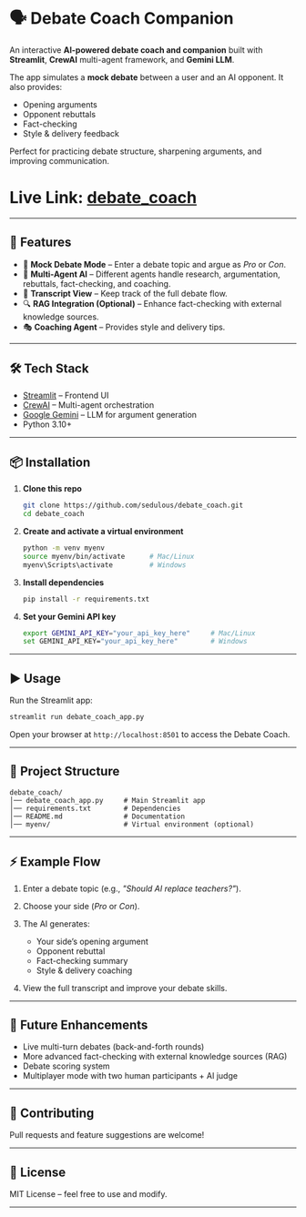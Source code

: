 # 🗣️ Debate Coach Companion

An interactive **AI-powered debate coach and companion** built with **Streamlit**, **CrewAI** multi-agent framework, and **Gemini LLM**.

The app simulates a **mock debate** between a user and an AI opponent. It also provides:

* Opening arguments
* Opponent rebuttals
* Fact-checking
* Style & delivery feedback

Perfect for practicing debate structure, sharpening arguments, and improving communication.

# Live Link: [debate_coach](https://debate--coach.streamlit.app)

---

## 🚀 Features

* 🎤 **Mock Debate Mode** – Enter a debate topic and argue as *Pro* or *Con*.
* 🤖 **Multi-Agent AI** – Different agents handle research, argumentation, rebuttals, fact-checking, and coaching.
* 📑 **Transcript View** – Keep track of the full debate flow.
* 🔍 **RAG Integration (Optional)** – Enhance fact-checking with external knowledge sources.
* 🎭 **Coaching Agent** – Provides style and delivery tips.

---

## 🛠️ Tech Stack

* [Streamlit](https://streamlit.io/) – Frontend UI
* [CrewAI](https://github.com/joaomdmoura/crewai) – Multi-agent orchestration
* [Google Gemini](https://ai.google.dev/) – LLM for argument generation
* Python 3.10+

---

## 📦 Installation

1. **Clone this repo**

   ```bash
   git clone https://github.com/sedulous/debate_coach.git
   cd debate_coach
   ```

2. **Create and activate a virtual environment**

   ```bash
   python -m venv myenv
   source myenv/bin/activate      # Mac/Linux
   myenv\Scripts\activate         # Windows
   ```

3. **Install dependencies**

   ```bash
   pip install -r requirements.txt
   ```

4. **Set your Gemini API key**

   ```bash
   export GEMINI_API_KEY="your_api_key_here"     # Mac/Linux
   set GEMINI_API_KEY="your_api_key_here"        # Windows
   ```

---

## ▶️ Usage

Run the Streamlit app:

```bash
streamlit run debate_coach_app.py
```

Open your browser at `http://localhost:8501` to access the Debate Coach.

---

## 📂 Project Structure

```
debate_coach/
│── debate_coach_app.py     # Main Streamlit app
│── requirements.txt        # Dependencies
│── README.md               # Documentation
│── myenv/                  # Virtual environment (optional)
```

---

## ⚡ Example Flow

1. Enter a debate topic (e.g., *"Should AI replace teachers?"*).
2. Choose your side (*Pro* or *Con*).
3. The AI generates:

   * Your side’s opening argument
   * Opponent rebuttal
   * Fact-checking summary
   * Style & delivery coaching
4. View the full transcript and improve your debate skills.

---

## 📌 Future Enhancements

* Live multi-turn debates (back-and-forth rounds)
* More advanced fact-checking with external knowledge sources (RAG)
* Debate scoring system
* Multiplayer mode with two human participants + AI judge

---

## 🤝 Contributing

Pull requests and feature suggestions are welcome!

---

## 📜 License

MIT License – feel free to use and modify.

---



